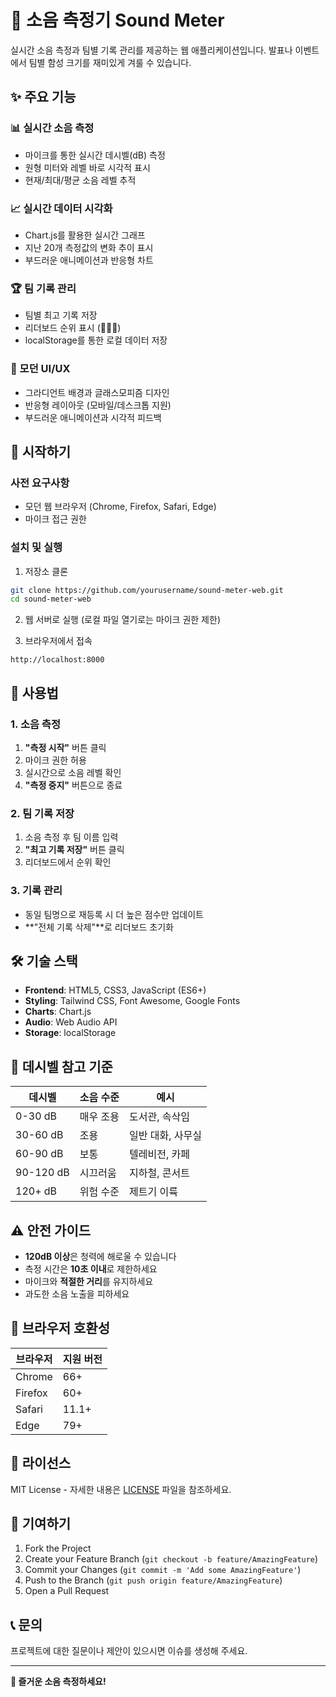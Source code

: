 # 🎯 소음 측정기 Sound Meter

실시간 소음 측정과 팀별 기록 관리를 제공하는 웹 애플리케이션입니다. 발표나 이벤트에서 팀별 함성 크기를 재미있게 겨룰 수 있습니다.

## ✨ 주요 기능

### 📊 실시간 소음 측정
- 마이크를 통한 실시간 데시벨(dB) 측정
- 원형 미터와 레벨 바로 시각적 표시
- 현재/최대/평균 소음 레벨 추적

### 📈 실시간 데이터 시각화
- Chart.js를 활용한 실시간 그래프
- 지난 20개 측정값의 변화 추이 표시
- 부드러운 애니메이션과 반응형 차트

### 🏆 팀 기록 관리
- 팀별 최고 기록 저장
- 리더보드 순위 표시 (🥇🥈🥉)
- localStorage를 통한 로컬 데이터 저장

### 🎨 모던 UI/UX
- 그라디언트 배경과 글래스모피즘 디자인
- 반응형 레이아웃 (모바일/데스크톱 지원)
- 부드러운 애니메이션과 시각적 피드백

## 🚀 시작하기

### 사전 요구사항
- 모던 웹 브라우저 (Chrome, Firefox, Safari, Edge)
- 마이크 접근 권한

### 설치 및 실행
1. 저장소 클론
```bash
git clone https://github.com/yourusername/sound-meter-web.git
cd sound-meter-web
```

2. 웹 서버로 실행 (로컬 파일 열기로는 마이크 권한 제한)

3. 브라우저에서 접속
```
http://localhost:8000
```

## 📱 사용법

### 1. 소음 측정
1. **"측정 시작"** 버튼 클릭
2. 마이크 권한 허용
3. 실시간으로 소음 레벨 확인
4. **"측정 중지"** 버튼으로 종료

### 2. 팀 기록 저장
1. 소음 측정 후 팀 이름 입력
2. **"최고 기록 저장"** 버튼 클릭
3. 리더보드에서 순위 확인

### 3. 기록 관리
- 동일 팀명으로 재등록 시 더 높은 점수만 업데이트
- **"전체 기록 삭제"**로 리더보드 초기화

## 🛠 기술 스택

- **Frontend**: HTML5, CSS3, JavaScript (ES6+)
- **Styling**: Tailwind CSS, Font Awesome, Google Fonts
- **Charts**: Chart.js
- **Audio**: Web Audio API
- **Storage**: localStorage

## 🎯 데시벨 참고 기준

| 데시벨 | 소음 수준 | 예시 |
|--------|-----------|------|
| 0-30 dB | 매우 조용 | 도서관, 속삭임 |
| 30-60 dB | 조용 | 일반 대화, 사무실 |
| 60-90 dB | 보통 | 텔레비전, 카페 |
| 90-120 dB | 시끄러움 | 지하철, 콘서트 |
| 120+ dB | 위험 수준 | 제트기 이륙 |

## ⚠️ 안전 가이드

- **120dB 이상**은 청력에 해로울 수 있습니다
- 측정 시간은 **10초 이내**로 제한하세요
- 마이크와 **적절한 거리**를 유지하세요
- 과도한 소음 노출을 피하세요

## 🔧 브라우저 호환성

| 브라우저 | 지원 버전 |
|----------|-----------|
| Chrome | 66+ |
| Firefox | 60+ |
| Safari | 11.1+ |
| Edge | 79+ |

## 📄 라이선스

MIT License - 자세한 내용은 [LICENSE](LICENSE) 파일을 참조하세요.

## 🤝 기여하기

1. Fork the Project
2. Create your Feature Branch (`git checkout -b feature/AmazingFeature`)
3. Commit your Changes (`git commit -m 'Add some AmazingFeature'`)
4. Push to the Branch (`git push origin feature/AmazingFeature`)
5. Open a Pull Request

## 📞 문의

프로젝트에 대한 질문이나 제안이 있으시면 이슈를 생성해 주세요.

---

**🎉 즐거운 소음 측정하세요!**